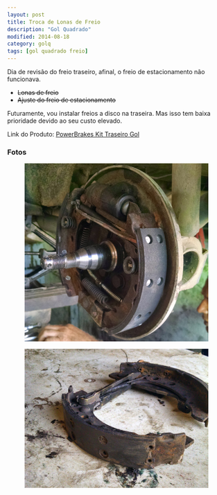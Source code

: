 ```yaml
---
layout: post
title: Troca de Lonas de Freio
description: "Gol Quadrado"
modified: 2014-08-18
category: golq
tags: [gol quadrado freio]
---
```



Dia de revisão do freio traseiro, afinal, o freio de estacionamento não funcionava.

   * ~~Lonas de freio~~
   * ~~Ajuste do freio de estacionamento~~


Futuramente, vou instalar freios a disco na traseira. Mas isso tem baixa prioridade devido ao seu
custo elevado.

Link do Produto: [PowerBrakes Kit Traseiro Gol][1]

### Fotos

<figure>
	<img src="/images/IMG_20140818_160358475.jpg">
</figure>

<figure>
	<img src="/images/IMG_20140818_160417287.jpg">
</figure>

[1]: http://www.powerbrakes.com.br/KIT-VW-A-AGUA-TRAS-LINHA-GOL/prod-1719508/
